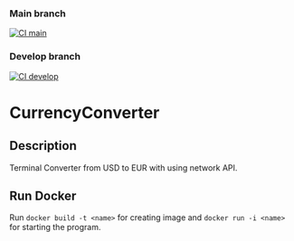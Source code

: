 ### Main branch
[![CI main](https://github.com/Victorov-I-A/CurrencyConverter/actions/workflows/main.yml/badge.svg?branch=main)](https://github.com/Victorov-I-A/CurrencyConverter/actions/workflows/main.yml?query=branch%3Amain)
### Develop branch
[![CI develop](https://github.com/Victorov-I-A/CurrencyConverter/actions/workflows/main.yml/badge.svg?branch=develop)](https://github.com/Victorov-I-A/CurrencyConverter/actions/workflows/main.yml?query=branch%3Adevelop)
# CurrencyConverter
## Description
Terminal Converter from USD to EUR with using network API.
## Run Docker
Run `docker build -t <name>` for creating image and `docker run -i <name>` for starting the program.

